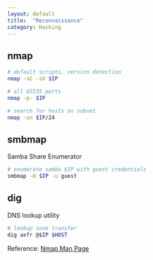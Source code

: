 ```yaml
---
layout: default
title:  "Reconnaissance"
category: Hacking
---
```


## nmap
```bash
# default scripts, version detection
nmap -sC -sV $IP

# all 65535 ports
nmap -p- $IP

# search for hosts on subnet
nmap -sn $IP/24
```

## smbmap
Samba Share Enumerator

```bash
# enumerate samba $IP with guest credentials
smbmap -H $IP -u guest
```

## dig
DNS lookup utility

```bash
# lookup zone transfer
dig axfr @$IP $HOST
```


Reference: [Nmap Man Page](https://nmap.org/book/man.html)
